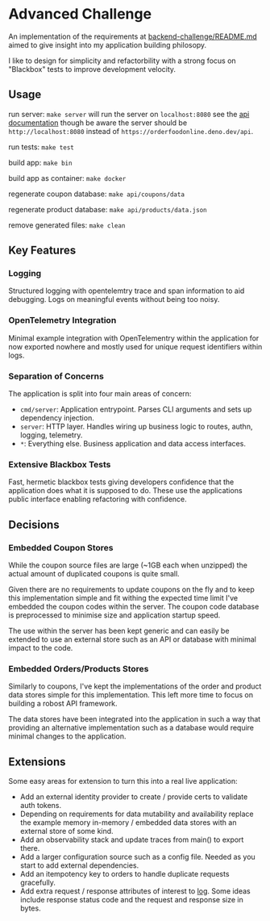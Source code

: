 # Advanced Challenge

An implementation of the requirements at [backend-challenge/README.md](https://github.com/oolio-group/kart-challenge/blob/advanced-challenge/backend-challenge/README.md) aimed to give insight into my application building philosopy.

I like to design for simplicity and refactorbility with a strong focus on "Blackbox" tests to improve development velocity.

## Usage

run server: `make server` will run the server on `localhost:8080` see the [api documentation](https://orderfoodonline.deno.dev/public/openapi.html) though be aware the server should be `http://localhost:8080` instead of `https://orderfoodonline.deno.dev/api`.

run tests: `make test`

build app: `make bin`

build app as container: `make docker`

regenerate coupon database: `make api/coupons/data`

regenerate product database: `make api/products/data.json`

remove generated files: `make clean`

## Key Features

### Logging
Structured logging with opentelemtry trace and span information to aid debugging. Logs on meaningful events without being too noisy.

### OpenTelemetry Integration
Minimal example integration with OpenTelementry within the application for now exported nowhere and mostly used for unique request identifiers within logs.

### Separation of Concerns
The application is split into four main areas of concern:
- `cmd/server`: Application entrypoint. Parses CLI arguments and sets up dependency injection.
- `server`: HTTP layer. Handles wiring up business logic to routes, authn, logging, telemetry.
- `*`: Everything else. Business application and data access interfaces.

### Extensive Blackbox Tests
Fast, hermetic blackbox tests giving developers confidence that the application does what it is supposed to do. These use the applications public interface enabling refactoring with confidence.

## Decisions

### Embedded Coupon Stores
While the coupon source files are large (~1GB each when unzipped) the actual amount of duplicated coupons is quite small.

Given there are no requirements to update coupons on the fly and to keep this implementation simple and fit withing the expected time limit I've embedded the coupon codes within the server. The coupon code database is preprocessed to minimise size and application startup speed.

The use within the server has been kept generic and can easily be extended to use an external store such as an API or database with minimal impact to the code.

### Embedded Orders/Products Stores
Similarly to coupons, I've kept the implementations of the order and product data stores simple for this implementation. This left more time to focus on building a robost API framework.

The data stores have been integrated into the application in such a way that providing an alternative implementation such as a database would require minimal changes to the application.

## Extensions
Some easy areas for extension to turn this into a real live application:
- Add an external identity provider to create / provide certs to validate auth tokens.
- Depending on requirements for data mutability and availability replace the example memory in-memory / embedded data stores with an external store of some kind.
- Add an observability stack and update traces from main() to export there.
- Add a larger configuration source such as a config file. Needed as you start to add external dependencies.
- Add an itempotency key to orders to handle duplicate requests gracefully.
- Add extra request / response attributes of interest to [log](./monitoring/log.go). Some ideas include response status code and the request and response size in bytes.
